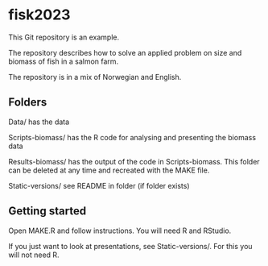 # fisk2023

This Git repository is an example. 

The repository describes how to solve an applied problem on size and biomass of fish in a salmon farm.

The repository is in a mix of Norwegian and English.


## Folders

Data/ has the data

Scripts-biomass/ has the R code for analysing and presenting the biomass data

Results-biomass/ has the output of the code in Scripts-biomass. This folder can be deleted at any time and recreated with the MAKE file.

Static-versions/ see README in folder (if folder exists)

## Getting started

Open MAKE.R and follow instructions. You will need R and RStudio.

If you just want to look at presentations, see Static-versions/. For this you will not need R.



